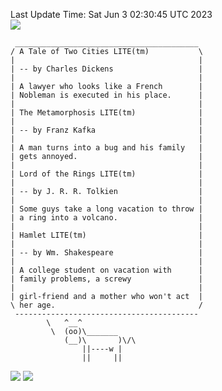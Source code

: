 Last Update Time: 
Sat Jun  3 02:30:45 UTC 2023
<br>![](https://img.shields.io/badge/%E5%A4%A7%E5%AE%B6-%E5%AE%89%E5%AE%89-green)<br>
```
 _________________________________________
/ A Tale of Two Cities LITE(tm)           \
|                                         |
| -- by Charles Dickens                   |
|                                         |
| A lawyer who looks like a French        |
| Nobleman is executed in his place.      |
|                                         |
| The Metamorphosis LITE(tm)              |
|                                         |
| -- by Franz Kafka                       |
|                                         |
| A man turns into a bug and his family   |
| gets annoyed.                           |
|                                         |
| Lord of the Rings LITE(tm)              |
|                                         |
| -- by J. R. R. Tolkien                  |
|                                         |
| Some guys take a long vacation to throw |
| a ring into a volcano.                  |
|                                         |
| Hamlet LITE(tm)                         |
|                                         |
| -- by Wm. Shakespeare                   |
|                                         |
| A college student on vacation with      |
| family problems, a screwy               |
|                                         |
| girl-friend and a mother who won't act  |
\ her age.                                /
 -----------------------------------------
        \   ^__^
         \  (oo)\_______
            (__)\       )\/\
                ||----w |
                ||     ||
```
![](https://github-readme-stats.vercel.app/api?username=chenlitw)
![](https://github-readme-stats.vercel.app/api/top-langs/?username=chenlitw)
